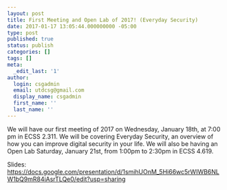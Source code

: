 ```yaml
---
layout: post
title: First Meeting and Open Lab of 2017! (Everyday Security)
date: 2017-01-17 13:05:44.000000000 -05:00
type: post
published: true
status: publish
categories: []
tags: []
meta:
  _edit_last: '1'
author:
  login: csgadmin
  email: utdcsg@gmail.com
  display_name: csgadmin
  first_name: ''
  last_name: ''
---
```


We will have our first meeting of 2017 on Wednesday, January 18th, at 7:00 pm in ECSS 2.311. We will be covering Everyday Security, an overview of how you can improve digital security in your life. We will also be having an Open Lab Saturday, January 21st, from 1:00pm to 2:30pm in ECSS 4.619.

Slides: <https://docs.google.com/presentation/d/1smihUOnM_5Hi66wc5rWIWB6NLW1bQ9mR84iAsrTLQe0/edit?usp=sharing>
